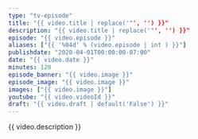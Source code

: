 ```yaml
---
type: "tv-episode"
title: "{{ video.title | replace('"', '') }}"
description: "{{ video.title | replace('"', '') }}"
episode: "{{ video.episode }}"
aliases: ["{{ '%04d' % (video.episode | int ) }}"]
publishdate: "2020-04-01T00:00:00-07:00"
date: "{{ video.date }}"
minutes: 120
episode_banner: "{{ video.image }}"
episode_image: "{{ video.image }}"
images: ["{{ video.image }}"]
youtube: "{{ video.videoId }}"
draft: "{{ video.draft | default('False') }}"
---
```


{{ video.description }}
